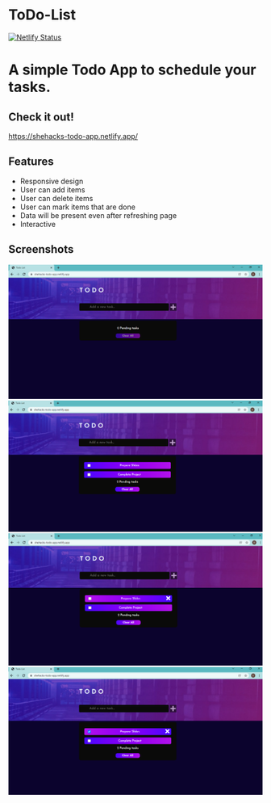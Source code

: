 # ToDo-List
[![Netlify Status](https://api.netlify.com/api/v1/badges/693cd849-1f88-40d9-98cd-c778ce44d966/deploy-status)](https://app.netlify.com/sites/shehacks-todo-app/deploys)

# A simple Todo App to schedule your tasks.
## Check it out!
https://shehacks-todo-app.netlify.app/
<!-- ## Link to product walkthrough 
> [Link](https://www.loom.com/share/c38954fcd6484c108301d5b8f1fa58c5) -->
## Features
* Responsive design
* User can add items
* User can delete items
* User can mark items that are done
* Data will be present even after refreshing page
* Interactive
## Screenshots
![Screenshot](./img/ss1.png)
![Screenshot](./img/ss2.png)
![Screenshot](./img/ss3.png)
![Screenshot](./img/ss4.png)

